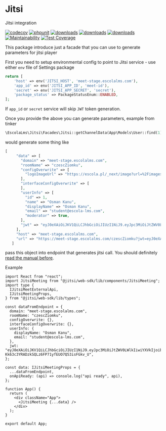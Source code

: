 # Jitsi

Jitsi integration

[![codecov](https://codecov.io/gh/EscolaLMS/Jitsi/branch/main/graph/badge.svg?token=NRAN4R8AGZ)](https://codecov.io/gh/EscolaLMS/Jitsi)
[![phpunit](https://github.com/EscolaLMS/Jitsi/actions/workflows/test.yml/badge.svg)](https://github.com/EscolaLMS/Jitsi/actions/workflows/test.yml)
[![downloads](https://img.shields.io/packagist/dt/escolalms/jitsi)](https://packagist.org/packages/escolalms/jitsi)
[![downloads](https://img.shields.io/packagist/v/escolalms/jitsi)](https://packagist.org/packages/escolalms/jitsi)
[![downloads](https://img.shields.io/packagist/l/escolalms/jitsi)](https://packagist.org/packages/escolalms/jitsi)
[![Maintainability](https://api.codeclimate.com/v1/badges/00725c6ea461fcfa2754/maintainability)](https://codeclimate.com/github/EscolaLMS/Jitsi/maintainability)
[![Test Coverage](https://api.codeclimate.com/v1/badges/00725c6ea461fcfa2754/test_coverage)](https://codeclimate.com/github/EscolaLMS/Jitsi/test_coverage)

This package introduce just a facade that you can use to generate parameters for jitsi player

First you need to setup environmental config to point to Jitsi service - use either `env` file of Settings package

```php
return [
    'host' => env('JITSI_HOST', 'meet-stage.escolalms.com'),
    'app_id' => env('JITSI_APP_ID', 'meet-id'),
    'secret' => env('JITSI_APP_SECRET', 'secret'),
    'package_status' => PackageStatusEnum::ENABLED,
];
```

If `app_id` or `secret` service will skip `JWT` token generation.

Once you provide the above you can generate parameters, example from tinker

```php
\EscolaLms\Jitsi\Facades\Jitsi::getChannelData(App\Models\User::find(1), "czesc ziomku", true, ['logoImageUrl'=>'https://escola.pl/_next/image?url=%2Fimages%2Flogo-escola.svg&w=3840&q=75'])
```

would generate some thing like

```php
[
     "data" => [
       "domain" => "meet-stage.escolalms.com",
       "roomName" => "czescZiomku",
       "configOverwrite" => [
         "logoImageUrl" => "https://escola.pl/_next/image?url=%2Fimages%2Flogo-escola.svg&w=3840&q=75",
       ],
       "interfaceConfigOverwrite" => [
       ],
       "userInfo" => [
         "id" => 1,
         "name" => "Osman Kanu",
         "displayName" => "Osman Kanu",
         "email" => "student@escola-lms.com",
         "moderator" => true,
       ],
       "jwt" => "eyJ0eXAiOiJKV1QiLCJhbGciOiJIUzI1NiJ9.eyJpc3MiOiJtZWV0LWlkIiwiYXVkIjoibWVldC1pZCIsInN1YiI6Im1lZXQtc3RhZ2UuZXNjb2xhbG1zLmNvbSIsImV4cCI6MTY0MzY1OTM1NCwicm9vbSI6ImN6ZXNjWmlvbWt1IiwidXNlciI6eyJpZCI6MSwibmFtZSI6Ik9zbWFuIEthbnUiLCJkaXNwbGF5TmFtZSI6Ik9zbWFuIEthbnUiLCJlbWFpbCI6InN0dWRlbnRAZXNjb2xhLWxtcy5jb20iLCJtb2RlcmF0b3IiOmZhbHNlfX0.xnFV-Kk63c3YRADzkSQLz6FP71yfEUO7Q53isFGkv_U",
     ],
     "host" => "meet-stage.escolalms.com",
     "url" => "https://meet-stage.escolalms.com/czescZiomku?jwt=eyJ0eXAiOiJKV1QiLCJhbGciOiJIUzI1NiJ9.eyJpc3MiOiJtZWV0LWlkIiwiYXVkIjoibWVldC1pZCIsInN1YiI6Im1lZXQtc3RhZ2UuZXNjb2xhbG1zLmNvbSIsImV4cCI6MTY0MzY1OTM1NCwicm9vbSI6ImN6ZXNjWmlvbWt1IiwidXNlciI6eyJpZCI6MSwibmFtZSI6Ik9zbWFuIEthbnUiLCJkaXNwbGF5TmFtZSI6Ik9zbWFuIEthbnUiLCJlbWFpbCI6InN0dWRlbnRAZXNjb2xhLWxtcy5jb20iLCJtb2RlcmF0b3IiOmZhbHNlfX0.xnFV-Kk63c3YRADzkSQLz6FP71yfEUO7Q53isFGkv_U",
   ]
```

pass this object into endpoint that generates jitsi call. You should definitely [read the manual before](https://jitsi.github.io/handbook/docs/dev-guide/dev-guide-web-sdk).

Example

```tsx
import React from "react";
import JitsiMeeting from "@jitsi/web-sdk/lib/components/JitsiMeeting";
import type {
  IJitsiMeetExternalApi,
  IJitsiMeetingProps,
} from "@jitsi/web-sdk/lib/types";

const dataFromEndpoint = {
  domain: "meet-stage.escolalms.com",
  roomName: "czescZiomku",
  configOverwrite: {},
  interfaceConfigOverwrite: {},
  userInfo: {
    displayName: "Osman Kanu",
    email: "student@escola-lms.com",
  },
  jwt: "eyJ0eXAiOiJKV1QiLCJhbGciOiJIUzI1NiJ9.eyJpc3MiOiJtZWV0LWlkIiwiYXVkIjoibWVldC1pZCIsInN1YiI6Im1lZXQtc3RhZ2UuZXNjb2xhbG1zLmNvbSIsImV4cCI6MTY0MzY1OTM1NCwicm9vbSI6ImN6ZXNjWmlvbWt1IiwidXNlciI6eyJpZCI6MSwibmFtZSI6Ik9zbWFuIEthbnUiLCJkaXNwbGF5TmFtZSI6Ik9zbWFuIEthbnUiLCJlbWFpbCI6InN0dWRlbnRAZXNjb2xhLWxtcy5jb20iLCJtb2RlcmF0b3IiOmZhbHNlfX0.xnFV-Kk63c3YRADzkSQLz6FP71yfEUO7Q53isFGkv_U",
};

const data: IJitsiMeetingProps = {
  ...dataFromEndpoint,
  onApiReady: (api) => console.log("api ready", api),
};

function App() {
  return (
    <div className="App">
      <JitsiMeeting {...data} />
    </div>
  );
}

export default App;
```
